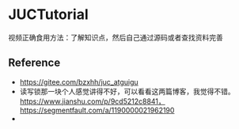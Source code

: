 # JUCTutorial



视频正确食用方法：了解知识点，然后自己通过源码或者查找资料完善



## Reference
* https://gitee.com/bzxhh/juc_atguigu
* 读写锁那一块个人感觉讲得不好，可以看看这两篇博客，我觉得不错。https://www.jianshu.com/p/9cd5212c8841，https://segmentfault.com/a/1190000021962190
* 